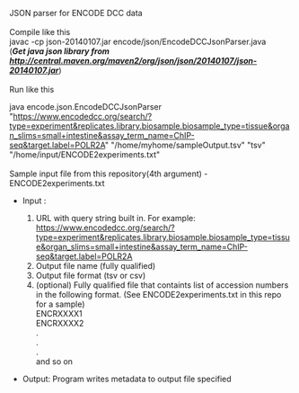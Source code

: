 JSON parser for ENCODE DCC data<br><br>
Compile like this <br>
javac -cp json-20140107.jar encode/json/EncodeDCCJsonParser.java<br>
(***Get java json library from http://central.maven.org/maven2/org/json/json/20140107/json-20140107.jar***)
<br><br>
Run like this<br>

java encode.json.EncodeDCCJsonParser "https://www.encodedcc.org/search/?type=experiment&replicates.library.biosample.biosample_type=tissue&organ_slims=small+intestine&assay_term_name=ChIP-seq&target.label=POLR2A" "/home/myhome/sampleOutput.tsv" "tsv" "/home/input/ENCODE2experiments.txt"
<br><br>
Sample input file from this repository(4th argument) - ENCODE2experiments.txt <br>

 * Input :
	  1. URL with query string built in. For example: https://www.encodedcc.org/search/?type=experiment&replicates.library.biosample.biosample_type=tissue&organ_slims=small+intestine&assay_term_name=ChIP-seq&target.label=POLR2A
	  2. Output file name (fully qualified)
	  3. Output file format (tsv or csv)
	  4. (optional) Fully qualified file that containts list of accession numbers in the following format. (See ENCODE2experiments.txt in this repo for a sample)<br>
	  ENCRXXXX1<br>
	  ENCRXXXX2<br>
	  .<br>
	  .<br>
	  .<br>
	  and so on<br> 
	  
* Output:
	 Program writes metadata to output file specified
